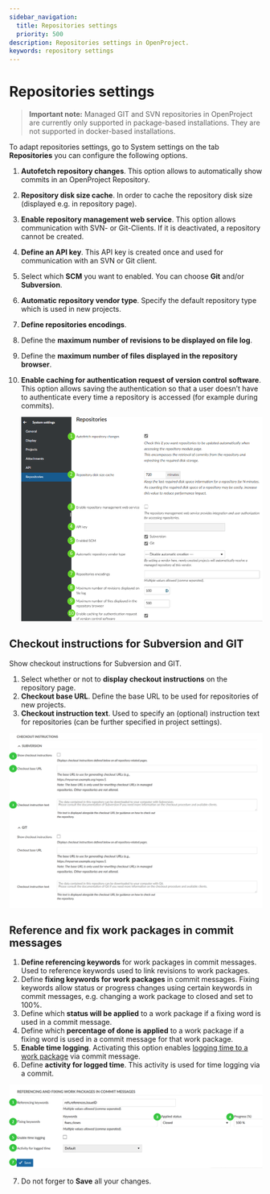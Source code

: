 ```yaml
---
sidebar_navigation:
  title: Repositories settings
  priority: 500
description: Repositories settings in OpenProject.
keywords: repository settings
---
```

# Repositories settings

> **Important note:** Managed GIT and SVN repositories in OpenProject are currently only supported in package-based installations. They are not supported in docker-based installations.

To adapt repositories settings, go to System settings on the tab **Repositories** you can configure the following options.

1. **Autofetch repository changes**. This option allows to automatically show commits in an OpenProject Repository.
2. **Repository disk size cache**. In order to cache the repository disk size (displayed e.g. in repository page).
3. **Enable repository management web service**. This option allows communication with SVN- or Git-Clients. If it is deactivated, a repository cannot be created.
4. **Define an API key**. This API key is created once and used for communication with an SVN or Git client.
5. Select which **SCM** you want to enabled. You can choose **Git** and/or **Subversion**.
6. **Automatic repository vendor type**. Specify the default repository type which is used in new projects.
7. **Define repositories encodings**.
8. Define the **maximum number of revisions to be displayed on file log**.
9. Define the **maximum number of files displayed in the repository browser**.
10. **Enable caching for authentication request of version control software**. This option allows saving the authentication so that a user doesn’t have to authenticate every time a repository is accessed (for  example during commits).

    ![image-20211209174118702](image-20211209174118702.png)



## Checkout instructions for Subversion and GIT

Show checkout instructions for Subversion and GIT.

1. Select whether or not to **display checkout instructions** on the repository page.
2. **Checkout base URL**. Define the base URL to be used for repositories of new projects.
3. **Checkout instruction text**. Used to specify an (optional) instruction text for repositories (can be further specified in project settings).

![Sys-admin-system-settings-repositories-checkout-instructions](Sys-admin-system-settings-repositories-checkout-instructions.png)

## Reference and fix work packages in commit messages

1. **Define referencing keywords** for work packages in commit messages.  Used to reference keywords used to link revisions to work packages.
2. Define **fixing keywords for work packages** in commit messages. Fixing keywords allow status or progress changes using certain keywords in commit messages, e.g. changing a work package to closed and set to 100%.
3. Define which **status will be applied** to a work package if a fixing word is used in a commit message.
4. Define which **percentage of done is applied** to a work package if a fixing word is used in a commit message for that work package.
5. **Enable time logging**. Activating this option enables [logging time to a work package](../../../user-guide/time-and-costs/time-tracking) via commit message.
6. Define **activity for logged time**. This activity is used for time logging via a commit.

![Sys-admin-system-settings-repositories-fixing-commit-messages](Sys-admin-system-settings-repositories-fixing-commit-messages.png)

7. Do not forger to **Save** all your changes.
